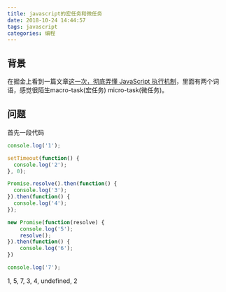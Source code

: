 ```yaml
---
title: javascript的宏任务和微任务
date: 2018-10-24 14:44:57
tags: javascript
categories: 编程
---
```


## 背景

在掘金上看到一篇文章[这一次，彻底弄懂 JavaScript 执行机制](https://juejin.im/post/59e85eebf265da430d571f89)，里面有两个词语，感觉很陌生macro-task(宏任务)
micro-task(微任务)。

## 问题

首先一段代码

```js
console.log('1');

setTimeout(function() {
  console.log('2');
}, 0);

Promise.resolve().then(function() {
  console.log('3');
}).then(function() {
  console.log('4');
});

new Promise(function(resolve) {
    console.log('5');
    resolve();
}).then(function() {
    console.log('6');
})

console.log('7');
```
1, 5, 7, 3, 4, undefined, 2
